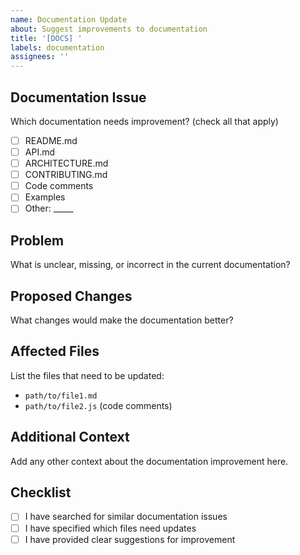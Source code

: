 ```yaml
---
name: Documentation Update
about: Suggest improvements to documentation
title: '[DOCS] '
labels: documentation
assignees: ''
---
```


## Documentation Issue

Which documentation needs improvement? (check all that apply)

- [ ] README.md
- [ ] API.md
- [ ] ARCHITECTURE.md
- [ ] CONTRIBUTING.md
- [ ] Code comments
- [ ] Examples
- [ ] Other: _____

## Problem

What is unclear, missing, or incorrect in the current documentation?

## Proposed Changes

What changes would make the documentation better?

## Affected Files

List the files that need to be updated:

- `path/to/file1.md`
- `path/to/file2.js` (code comments)

## Additional Context

Add any other context about the documentation improvement here.

## Checklist

- [ ] I have searched for similar documentation issues
- [ ] I have specified which files need updates
- [ ] I have provided clear suggestions for improvement
